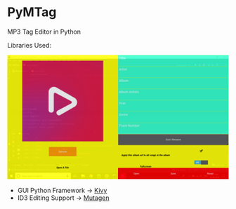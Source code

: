 # PyMTag
MP3 Tag Editor in Python

Libraries Used:

<img src='https://github.com/24Naman/PyMTag/blob/master/screenshot.png' />

<br />

<ul>
<li> GUI Python Framework &rarr; <a href=https://github.com/kivy/kivy> Kivy</a> 
<li> ID3 Editing Support &rarr; <a href=https://github.com/quodlibet/mutagen/> Mutagen</a>
</ul> 
